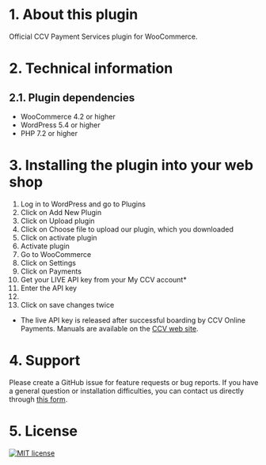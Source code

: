 # 1. About this plugin

Official CCV Payment Services plugin for WooCommerce.

# 2. Technical information

## 2.1. Plugin dependencies

- WooCommerce 4.2 or higher
- WordPress 5.4 or higher
- PHP 7.2 or higher

# 3. Installing the plugin into your web shop

1. Log in to WordPress and go to Plugins
2. Click on Add New Plugin
3. Click on Upload plugin
4. Click on Choose file to upload our plugin, which you downloaded
5. Click on activate plugin
6. Activate plugin
7. Go to WooCommerce
8. Click on Settings
9. Click on Payments
10. Get your LIVE API key from your My CCV account*
11. Enter the API key
12. 
13. Click on save changes twice

* The live API key is released after successful boarding by CCV Online Payments.
Manuals are available on the [CCV web site](https://www.ccv.eu/nl/service/support/handleidingen).

# 4. Support

Please create a GitHub issue for feature requests or bug reports. If you have a general question or installation difficulties, you can contact us directly through [this form](https://www.ccv.eu/nl/betaaloplossingen/betaaloplossingen-online/online-payments-voor-developers). 

# 5. License

[![MIT license](https://img.shields.io/github/license/CCV/ccvonlinepayments-woocommerce)](https://github.com/CCV/ccvonlinepayments-woocommerce/blob/master/LICENSE.txt)
